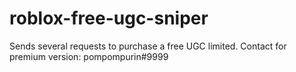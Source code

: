 # roblox-free-ugc-sniper
Sends several requests to purchase a free UGC limited. Contact for premium version: pompompurin#9999
